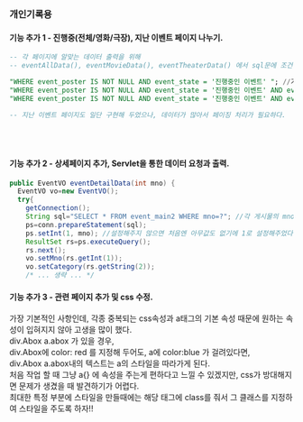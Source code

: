 ### 개인기록용
#### 기능 추가 1 - 진행중(전체/영화/극장), 지난 이벤트 페이지 나누기.

```sql
-- 각 페이지에 알맞는 데이터 출력을 위해
-- eventAllData(), eventMovieData(), eventTheaterData() 에서 sql문에 조건절을 추가하였다.

"WHERE event_poster IS NOT NULL AND event_state = '진행중인 이벤트' "; //기본 이벤트 페이지이자 진행중인 이벤트[전체]페이지
"WHERE event_poster IS NOT NULL AND event_state = '진행중인 이벤트' AND event_category = '영화'"; // 진행중인 이벤트[영화]페이지
"WHERE event_poster IS NOT NULL AND event_state = '진행중인 이벤트' AND event_category = '극장'"; // 진행중인 이벤트[극장]페이지

-- 지난 이벤트 페이지도 일단 구현해 두었으나, 데이터가 많아서 페이징 처리가 필요하다.
```
<br><br>
#### 기능 추가 2 - 상세페이지 추가, Servlet을 통한 데이터 요청과 출력.
```java
public EventVO eventDetailData(int mno) {
  EventVO vo=new EventVO();
  try{
    getConnection();
    String sql="SELECT * FROM event_main2 WHERE mno=?"; //각 게시물의 mno를 통해 데이터에 접근할 것이기에
    ps=conn.prepareStatement(sql);
    ps.setInt(1, mno); //설정해주지 않으면 처음엔 아무값도 없기에 1로 설정해주었다.
    ResultSet rs=ps.executeQuery();
    rs.next();
    vo.setMno(rs.getInt(1));
    vo.setCategory(rs.getString(2));
    /* ... 생략 ... */
 ```
 
 #### 기능 추가 3 - 관련 페이지 추가 및 css 수정.
 가장 기본적인 사항인데, 각종 중복되는 css속성과 a태그의 기본 속성 때문에 원하는 속성이 입혀지지 않아 고생을 많이 했다. <br>
 div.Abox a.abox 가 있을 경우, <br>
 div.Abox에 color: red 를 지정해 두어도, a에 color:blue 가 걸려있다면, <br>
 div.Abox a.abox내의 텍스트는 a의 스타일을 따라가게 된다. <br>
 처음 작업 할 때 그냥 a{} 에 속성을 주는게 편하다고 느낄 수 있겠지만, css가 방대해지면 문제가 생겼을 때 발견하기가 어렵다.<br>
 최대한 특정 부분에 스타일을 만들때에는 해당 태그에 class를 줘서 그 클래스를 지정하여 스타일을 주도록 하자!! <br><br><br>
 

